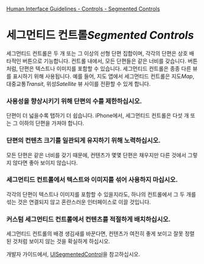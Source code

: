 [Human Interface Guidelines - Controls - Segmented Controls](https://developer.apple.com/design/human-interface-guidelines/ios/controls/segmented-controls/)

# 세그먼티드 컨트롤*Segmented Controls*

세그먼티드 컨트롤은 두 개 또는 그 이상의 선형 단편 집합이며, 각각의 단편은 상호 배타적인 버튼으로 기능합니다. 컨트롤 내에서, 모든 단편들은 같은 너비를 갖습니다. 버튼처럼, 단편은 텍스트나 이미지를 포함할 수 있습니다. 세그먼티드 컨트롤은 종종 다른 뷰를 표시하기 위해 사용됩니다. 예를 들어, 지도 앱에서 세그먼티드 컨트롤은 지도*Map*, 대중교통*Transit*, 위성*Satellite* 뷰 사이를 전환할 수 있게 합니다.

### 사용성을 향상시키기 위해 단편의 수를 제한하십시오.

단편이 더 넓을수록 탭하기 더 쉽습니다. iPhone에서, 세그먼티드 컨트롤은 다섯 개 또는 그 이하의 단편을 가져야 합니다.

### 단편의 컨텐츠 크기를 일관되게 유지하기 위해 노력하십시오.

모든 단편은 같은 너비를 갖기 때문에, 컨텐츠가 몇몇 단편은 채우지만 다른 것에서 그렇지 않다면 좋아 보이지 않습니다.

### 세그먼티드 컨트롤에서 텍스트와 이미지를 섞어 사용하지 마십시오.

각각의 단편이 텍스트나 이미지를 포함할 수 있을지라도, 하나의 컨트롤에서 그 두 개를 섞는 것은 연결되지 않고 혼란스러운 인터페이스로 이끌 것입니다.

### 커스텀 세그먼티드 컨트롤에서 컨텐츠를 적절하게 배치하십시오.

세그먼티드 컨트롤의 배경 생김새를 바꾼다면, 컨텐츠가 여전히 좋게 보이고 잘못 정렬된 것처럼 보이지 않는 것을 확실하게 하십시오.

개발자 가이드에서, [UISegmentedControl](https://developer.apple.com/documentation/uikit/uisegmentedcontrol)을 참고하십시오.